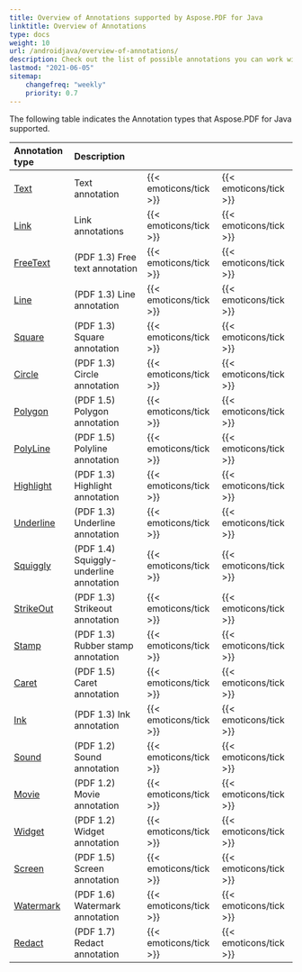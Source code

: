```yaml
---
title: Overview of Annotations supported by Aspose.PDF for Java
linktitle: Overview of Annotations 
type: docs
weight: 10
url: /androidjava/overview-of-annotations/
description: Check out the list of possible annotations you can work with using Aspose.PDF for Java.
lastmod: "2021-06-05"
sitemap:
    changefreq: "weekly"
    priority: 0.7
---
```


The following table indicates the Annotation types that Aspose.PDF for Java supported.

|**Annotation type**|**Description**| | |
| :- | :- | :- | :- |
|[Text](/pdf/java/pdf-annotation-in-existing-pdf-file/)|Text annotation|{{< emoticons/tick >}}|{{< emoticons/tick >}} |
|[Link](/pdf/java/link-annotation/)|Link annotations|{{< emoticons/tick >}}|{{< emoticons/tick >}} |
|[FreeText](/pdf/java/free-text-annotation/)|(PDF 1.3) Free text annotation|{{< emoticons/tick >}}|{{< emoticons/tick >}}|
|[Line](/pdf/java/line-annotation/)|(PDF 1.3) Line annotation|{{< emoticons/tick >}}|{{< emoticons/tick >}}|
|[Square](/pdf/java/square-and-circle-annotations/)|(PDF 1.3) Square annotation|{{< emoticons/tick >}}|{{< emoticons/tick >}}|
|[Circle](/pdf/java/square-and-circle-annotations/)|(PDF 1.3) Circle annotation|{{< emoticons/tick >}}|{{< emoticons/tick >}}|
|[Polygon](/pdf/java/polygon-and-polyline-annotations/)|(PDF 1.5) Polygon annotation|{{< emoticons/tick >}}|{{< emoticons/tick >}}|
|[PolyLine](/pdf/java/polygon-and-polyline-annotations/)|(PDF 1.5) Polyline annotation|{{< emoticons/tick >}}|{{< emoticons/tick >}}|
|[Highlight](/pdf/java/text-markup-annotation/)|(PDF 1.3) Highlight annotation|{{< emoticons/tick >}}|{{< emoticons/tick >}}|
|[Underline](/pdf/java/text-markup-annotation/)|(PDF 1.3) Underline annotation|{{< emoticons/tick >}}|{{< emoticons/tick >}}|
|[Squiggly](/pdf/java/text-markup-annotation/)|(PDF 1.4) Squiggly-underline annotation|{{< emoticons/tick >}}|{{< emoticons/tick >}}|
|[StrikeOut](/pdf/java/text-markup-annotation/)|(PDF 1.3) Strikeout annotation|{{< emoticons/tick >}}|{{< emoticons/tick >}}|
|[Stamp](/pdf/java/stamping/)|(PDF 1.3) Rubber stamp annotation|{{< emoticons/tick >}}|{{< emoticons/tick >}}|
|[Caret](/pdf/java/caret-annotation/)|(PDF 1.5) Caret annotation|{{< emoticons/tick >}}|{{< emoticons/tick >}}|
|[Ink](/pdf/java/ink-annotation/)|(PDF 1.3) Ink annotation|{{< emoticons/tick >}}|{{< emoticons/tick >}}|
|[Sound](/pdf/java/multimedia-annotation/)|(PDF 1.2) Sound annotation|{{< emoticons/tick >}}|{{< emoticons/tick >}}|
|[Movie](/pdf/java/multimedia-annotation/)|(PDF 1.2) Movie annotation|{{< emoticons/tick >}}|{{< emoticons/tick >}}|
|[Widget](/pdf/java/widget-annotation/)|(PDF 1.2) Widget annotation|{{< emoticons/tick >}}|{{< emoticons/tick >}}|
|[Screen](/pdf//java/multimedia-annotation/)|(PDF 1.5) Screen annotation|{{< emoticons/tick >}}|{{< emoticons/tick >}}|
|[Watermark](/pdf/java/watermarkannotation/)|(PDF 1.6) Watermark annotation|{{< emoticons/tick >}}|{{< emoticons/tick >}}|
|[Redact](/pdf/java/redact-certain-page-region-with-redactionannotation/)|(PDF 1.7) Redact annotation|{{< emoticons/tick >}}|{{< emoticons/tick >}}|
